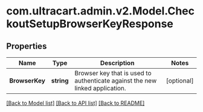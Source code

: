 # com.ultracart.admin.v2.Model.CheckoutSetupBrowserKeyResponse
## Properties

Name | Type | Description | Notes
------------ | ------------- | ------------- | -------------
**BrowserKey** | **string** | Browser key that is used to authenticate against the new linked application. | [optional] 

[[Back to Model list]](../README.md#documentation-for-models) [[Back to API list]](../README.md#documentation-for-api-endpoints) [[Back to README]](../README.md)

